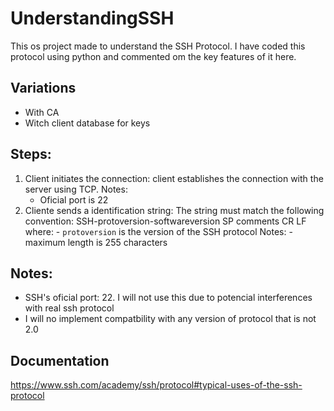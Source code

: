 # UnderstandingSSH
This os project made to understand the SSH Protocol. I have coded this protocol using python and commented om the key features of it here.

## Variations
- With CA
- Witch client database for keys


## Steps:
1. Client initiates the connection: client establishes the connection with the server using TCP.
    Notes:
    - Oficial port is 22
2. Cliente sends a identification string:
    The string must match the following convention:
        SSH-protoversion-softwareversion SP comments CR LF
    where:
        - `protoversion` is the version of the SSH protocol
    Notes:
        - maximum length is 255 characters

## Notes:
- SSH's oficial port: 22. I will not use this due to potencial interferences with real ssh protocol
- I will no implement compatbility with any version of protocol that is not 2.0



## Documentation
https://www.ssh.com/academy/ssh/protocol#typical-uses-of-the-ssh-protocol
